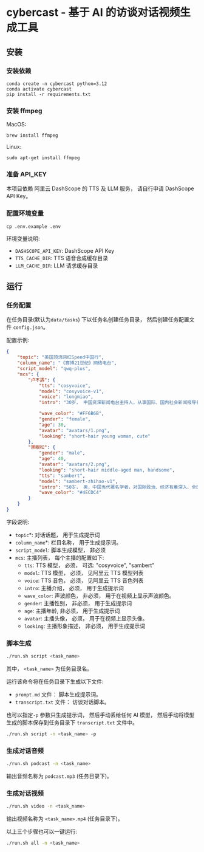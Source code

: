 # cybercast - 基于 AI 的访谈对话视频生成工具

## 安装

### 安装依赖
```
conda create -n cybercast python=3.12
conda activate cybercast
pip install -r requirements.txt
```

### 安装 ffmpeg
MacOS:
```
brew install ffmpeg
```

Linux:
```
sudo apt-get install ffmpeg
```

### 准备 API_KEY 

本项目依赖 阿里云 DashScope 的 TTS 及 LLM 服务， 请自行申请 DashScope API Key。

### 配置环境变量
```
cp .env.example .env
```

环境变量说明:
* `DASHSCOPE_API_KEY`: DashScope API Key
* `TTS_CACHE_DIR`: TTS 语音合成缓存目录
* `LLM_CACHE_DIR`: LLM 请求缓存目录

## 运行

### 任务配置
在任务目录(默认为`data/tasks`) 下以任务名创建任务目录， 然后创建任务配置文件 `config.json`。

配置示例:
```json
{
    "topic": "美国顶流网红Speed中国行", 
    "column_name": "《赛博21世纪》网络电台", 
    "script_model": "qwq-plus",
    "mcs": {
        "卢不遇": {
            "tts": "cosyvoice",
            "model": "cosyvoice-v1", 
            "voice": "longmiao", 
            "intro": "30岁， 中国资深新闻电台主持人，从事国际、国内社会新闻报导长达二十多年，21世纪全球最有影响力的100位女性之一。 思维敏捷、语言风趣活泼。能够与任何人进行自然、有趣的对话，并善于提出一些有趣的问题。", //必须，可用于脚本生成提示词。

            "wave_color": "#FF6B6B", 
            "gender": "female", 
            "age": 30, 
            "avatar": "avatars/1.png", 
            "looking": "short-hair young woman, cute" 
        },
        "黑眼松": {
            "gender": "male",
            "age": 40,
            "avatar": "avatars/2.png",
            "looking": "short-hair middle-aged man, handsome",
            "tts": "sambert",
            "model": "sambert-zhihao-v1",
            "intro": "50岁， 男，中国当代著名学者，对国际政治、经济有着深入、全面的了解。 对于自然和社会事件背后的经济、社会、政治背景均了如指掌，并对其背后的原因、影响都有着深入的理解。 ",
            "wave_color": "#4ECDC4"
        }
    }
}
```

字段说明:
* `topic`*: 对话话题， 用于生成提示词
* `column_name`*: 栏目名称， 用于生成提示词。
* `script_model`: 脚本生成模型， 非必须
* `mcs`: 主播列表， 每个主播的配置如下:
    - `tts`: TTS 模型， 必须， 可选: "cosyvoice", "sambert"
    - `model`: TTS 模型， 必须， 见阿里云 TTS 模型列表
    - `voice`: TTS 音色， 必须， 见阿里云 TTS 音色列表
    - `intro`: 主播介绍， 必须， 用于生成提示词
    - `wave_color`: 声波颜色， 非必须， 用于在视频上显示声波颜色。
    - `gender`: 主播性别， 非必须， 用于生成提示词
    - `age`: 主播年龄, 非必须， 用于生成提示词
    - `avatar`: 主播头像， 必须， 用于在视频上显示头像。
    - `looking`: 主播形象描述， 非必须， 用于生成提示词

### 脚本生成
```bash
./run.sh script <task_name>
```
其中，  `<task_name>` 为任务目录名。

运行该命令将在任务目录下生成以下文件:
- `prompt.md` 文件： 脚本生成提示词。
- `transcript.txt` 文件： 访谈对话脚本。

也可以指定`-p` 参数只生成提示词， 然后手动丢给任何 AI 模型， 然后手动将模型生成的脚本保存到任务目录下 `transcript.txt` 文件中。
```bash
./run.sh script -n <task_name> -p
``` 

### 生成对话音频
```bash
./run.sh podcast -n <task_name>
```
输出音频名称为 `podcast.mp3` (任务目录下)。

### 生成对话视频
```bash
./run.sh video -n <task_name>
```
输出视频名称为 `<task_name>.mp4` (任务目录下)。

以上三个步骤也可以一键运行:
```bash
./run.sh all -n <task_name>
```

